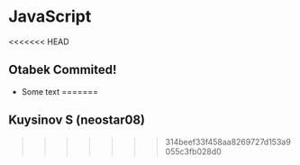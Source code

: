 # JavaScript

<<<<<<< HEAD
## Otabek Commited!
  - Some text
=======
## Kuysinov S (neostar08)
>>>>>>> 314beef33f458aa8269727d153a9055c3fb028d0
